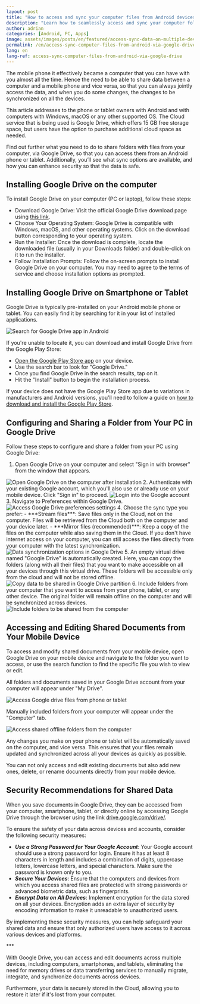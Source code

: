 ```yaml
---
layout: post
title: "How to access and sync your computer files from Android devices via Google Drive"
description: "Learn how to seamlessly access and sync your computer folders using Google Drive on both PC and Android devices, enabling multi-device accessibility."
author: adrian
categories: [Android, PC, Apps]
image: assets/images/posts/en/featured/access-sync-data-on-multiple-devices.webp
permalink: /en/access-sync-computer-files-from-android-via-google-drive/
lang: en
lang-ref: access-sync-computer-files-from-android-via-google-drive
---
```


The mobile phone it effectively became a computer that you can have with you almost all the time. Hence the need to be able to share data between a computer and a mobile phone and vice versa, so that you can always jointly access the data, and when you do some changes, the changes to be synchronized on all the devices.

This article addresses to the phone or tablet owners with Android and with computers with Windows, macOS or any other supported OS. The Cloud service that is being used is Google Drive, which offers 15 GB free storage space, but users have the option to purchase additional cloud space as needed.

Find out further what you need to do to share folders with files from your computer, via Google Drive, so that you can access them from an Android phone or tablet. Additionally, you’ll see what sync options are available, and how you can enhance security so that the data is safe.

## Installing Google Drive on the computer

To install Google Drive on your computer (PC or laptop), follow these steps:
- Download Google Drive: Visit the official Google Drive download page using [this link](https://www.google.com/intl/en-GB/drive/download/).
- Choose Your Operating System: Google Drive is compatible with Windows, macOS, and other operating systems. Click on the download button corresponding to your operating system.
- Run the Installer: Once the download is complete, locate the downloaded file (usually in your Downloads folder) and double-click on it to run the installer.
- Follow Installation Prompts: Follow the on-screen prompts to install Google Drive on your computer. You may need to agree to the terms of service and choose installation options as prompted.

## Installing Google Drive on Smartphone or Tablet

Google Drive is typically pre-installed on your Android mobile phone or tablet. You can easily find it by searching for it in your list of installed applications.

<img alt="Search for Google Drive app in Android" title="Search for Google Drive app in Android" loading="lazy" class="article-image medium-width-img" src="{{site.baseurl}}/assets/images/posts/en/access-sync-computer-data-from-android/locate-google-drive-android.webp">

If you're unable to locate it, you can download and install Google Drive from the Google Play Store:
- [Open the Google Play Store app]({{site.baseurl}}/en/find-play-store-to-install-apps/#where-to-find-the-google-play-store-app) on your device.
- Use the search bar to look for "Google Drive."
- Once you find Google Drive in the search results, tap on it.
- Hit the "Install" button to begin the installation process.

If your device does not have the Google Play Store app due to variations in manufacturers and Android versions, you'll need to follow a guide on [how to download and install the Google Play Store]({{site.baseurl}}/en/download-and-install-play-store/).

## Configuring and Sharing a Folder from Your PC in Google Drive

Follow these steps to configure and share a folder from your PC using Google Drive:
1. Open Google Drive on your computer and select "Sign in with browser" from the window that appears.
<img alt="Open Google Drive on the computer after installation" title="Open Google Drive on the computer after installation" loading="lazy" class="article-image large-width-img" src="{{site.baseurl}}/assets/images/posts/en/access-sync-computer-data-from-android/access-google-drive.webp">
2. Authenticate with your existing Google account, which you'll also use or already use on your mobile device. Click "Sign in" to proceed.
<img alt="Login into the Google account" title="Login into the Google account" loading="lazy" class="article-image large-width-img" src="{{site.baseurl}}/assets/images/posts/en/access-sync-computer-data-from-android/login-into-google-drive-account.webp">
3. Navigate to Preferences within Google Drive.
<img alt="Access Google Drive preferences settings" title="Access Google Drive preferences settings" loading="lazy" class="article-image large-width-img" src="{{site.baseurl}}/assets/images/posts/en/access-sync-computer-data-from-android/google-drive-settings.webp">
4. Choose the sync type you prefer:
- ***Stream files***: Save files only in the Cloud, not on the computer. Files will be retrieved from the Cloud both on the computer and your device later.
- ***Mirror files (recommended)***: Keep a copy of the files on the computer while also saving them in the Cloud. If you don't have internet access on your computer, you can still access the files directly from your computer with the latest synchronization.
<img alt="Data synchronization options in Google Drive" title="Data synchronization options in Google Drive" loading="lazy" class="article-image large-width-img" src="{{site.baseurl}}/assets/images/posts/en/access-sync-computer-data-from-android/sync-options-in-google-drive.webp">
5. An empty virtual drive named "Google Drive" is automatically created. Here, you can copy the folders (along with all their files) that you want to make accessible on all your devices through this virtual drive. These folders will be accessible only from the cloud and will not be stored offline.
<img alt="Copy data to be shared in Google Drive partition" title="Copy data to be shared in Google Drive partition" loading="lazy" class="article-image large-width-img" src="{{site.baseurl}}/assets/images/posts/en/access-sync-computer-data-from-android/google-drive-sharing-partition.webp">
6. Include folders from your computer that you want to access from your phone, tablet, or any other device. The original folder will remain offline on the computer and will be synchronized across devices.
<img alt="Include folders to be shared from the computer" title="Include folders to be shared from the computer" loading="lazy" class="article-image large-width-img" src="{{site.baseurl}}/assets/images/posts/en/access-sync-computer-data-from-android/add-folders-for-share-and-sync-pc-android.webp">

## Accessing and Editing Shared Documents from Your Mobile Device

To access and modify shared documents from your mobile device, open Google Drive on your mobile device and navigate to the folder you want to access, or use the search function to find the specific file you wish to view or edit.

All folders and documents saved in your Google Drive account from your computer will appear under "My Drive".

<img alt="Access Google drive files from phone or tablet" title="Access Google drive files from phone or tablet" loading="lazy" class="article-image medium-width-img" src="{{site.baseurl}}/assets/images/posts/en/access-sync-computer-data-from-android/access-shared-data-from-cloud-partition.webp">

Manually included folders from your computer will appear under the "Computer" tab.

<img alt="Access shared offline folders from the computer" title="Access shared offline folders from the computer" loading="lazy" class="article-image medium-width-img" src="{{site.baseurl}}/assets/images/posts/en/access-sync-computer-data-from-android/access-mirrored-files-from-computer.webp">

Any changes you make on your phone or tablet will be automatically saved on the computer, and vice versa. This ensures that your files remain updated and synchronized across all your devices as quickly as possible.

You can not only access and edit existing documents but also add new ones, delete, or rename documents directly from your mobile device.

## Security Recommendations for Shared Data

When you save documents in Google Drive, they can be accessed from your computer, smartphone, tablet, or directly online by accessing Google Drive through the browser using the link [drive.google.com/drive/](https://drive.google.com/drive/).

To ensure the safety of your data across devices and accounts, consider the following security measures:
- ***Use a Strong Password for Your Google Account***: Your Google account should use a strong password for login. Ensure it has at least 8 characters in length and includes a combination of digits, uppercase letters, lowercase letters, and special characters. Make sure the password is known only to you.
- ***Secure Your Devices***: Ensure that the computers and devices from which you access shared files are protected with strong passwords or advanced biometric data, such as fingerprints.
- ***Encrypt Data on All Devices***: Implement encryption for the data stored on all your devices. Encryption adds an extra layer of security by encoding information to make it unreadable to unauthorized users.

By implementing these security measures, you can help safeguard your shared data and ensure that only authorized users have access to it across various devices and platforms.

<div class="post-bottom-stars">***</div>

With Google Drive, you can access and edit documents across multiple devices, including computers, smartphones, and tablets, eliminating the need for memory drives or data transferring services to manually migrate, integrate, and synchronize documents across devices.

Furthermore, your data is securely stored in the Cloud, allowing you to restore it later if it's lost from your computer.

